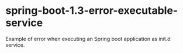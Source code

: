 # spring-boot-1.3-error-executable-service
Example of error when executing an Spring boot application as init.d service.
